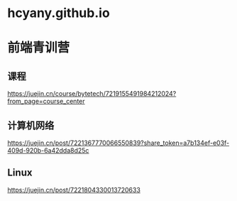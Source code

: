 # hcyany.github.io
# 前端青训营
## 课程
https://juejin.cn/course/bytetech/7219155491984212024?from_page=course_center
## 计算机网络
https://juejin.cn/post/7221367770066550839?share_token=a7b134ef-e03f-409d-920b-6a42dda8d25c

## Linux
https://juejin.cn/post/7221804330013720633

